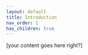 ```yaml
---
layout: default
title: Introduction
nav_order: 1
has_children: true
---
```


[your content goes here right?]
